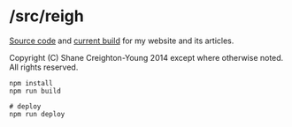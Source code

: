 # /src/reigh
[Source code](http://github.com/srcreigh/srcreigh.github.io/tree/source) 
and [current build](http://github.com/srcreigh/srcreigh.github.io/tree/master)
for my website and its articles.

Copyright (C) Shane Creighton-Young 2014 except where otherwise noted.
All rights reserved.

```
npm install
npm run build

# deploy
npm run deploy
```

